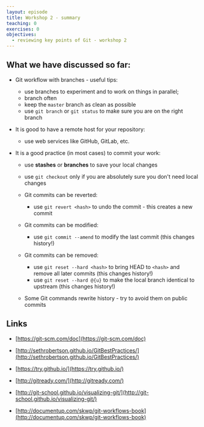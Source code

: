 ```yaml
---
layout: episode
title: Workshop 2 - summary
teaching: 0
exercises: 0
objectives:
  - reviewing key points of Git - workshop 2
---
```


## What we have discussed so far:

* Git workflow with branches - useful tips:

    * use branches to experiment and to work on things in parallel;
    * branch often
    * keep the `master` branch as clean as possible
    * use `git branch` or `git status` to make sure you are on the right branch


* It is good to have a remote host for your repository:

    * use web services like GitHub, GitLab, etc.


* It is a good practice (in most cases) to commit your work:

	* use **stashes** or **branches** to save your local changes

	* use `git checkout` only if you are absolutely sure you don't need local changes

	* Git commits can be reverted:

		* use `git revert <hash>` to undo the commit - this creates a new commit

	* Git commits can be modified:

		* use `git commit --amend` to modify the last commit (this changes history!)

	* Git commits can be removed:

		* use `git reset --hard <hash>` to bring HEAD to `<hash>` and remove all later commits (this changes history!)
		* use `git reset --hard @{u}` to make the local branch identical to upstream (this changes history!)

	* Some Git commands rewrite history - try to avoid them on public commits



## Links

* [https://git-scm.com/doc](https://git-scm.com/doc)

* [http://sethrobertson.github.io/GitBestPractices/](http://sethrobertson.github.io/GitBestPractices/)
* [https://try.github.io/](https://try.github.io/)
* [http://gitready.com/](http://gitready.com/)
* [http://git-school.github.io/visualizing-git/](http://git-school.github.io/visualizing-git/)
* [http://documentup.com/skwp/git-workflows-book](http://documentup.com/skwp/git-workflows-book)
 
